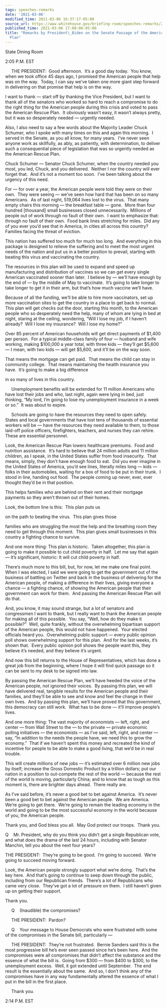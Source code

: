 ```yaml
---
tags: speeches-remarks
date: '2021-03-06'
modified_time: 2021-03-06 16:37:17-05:00
source_url: https://www.whitehouse.gov/briefing-room/speeches-remarks/2021/03/06/remarks-by-president-biden-on-the-senate-passage-of-the-american-rescue-plan/
published_time: 2021-03-06 17:00:00-05:00
title: "Remarks by President\_Biden on the Senate Passage of the American Rescue\_\
  Plan"
---
```

 
State Dining Room

2:05 P.M. EST

     THE PRESIDENT:  Good afternoon.  It’s a good day today.  You know,
when we took office 45 days ago, I promised the American people that
help was on the way.  Today, I can say we’ve taken one more giant step
forward in delivering on that promise that help is on the way.

I want to thank — start off by thanking the Vice President, but I want
to thank all of the senators who worked so hard to reach a compromise to
do the right thing for the American people during this crisis and voted
to pass the American Rescue Plan.  It obviously wasn’t easy, it wasn’t
always pretty, but it was so desperately needed — urgently needed.

Also, I also need to say a few words about the Majority Leader Chuck
Schumer, who I spoke with many times on this and again this morning.  I
served in the Senate, as you all know, for many years.  I’ve never seen
anyone work as skillfully, as ably, as patiently, with determination, to
deliver such a consequential piece of legislation that was so urgently
needed as the American Rescue Plan.

Chuck Schumer — Senator Chuck Schumer, when the country needed you most,
you led, Chuck, and you delivered.  Neither I nor the country will ever
forget that.  And it’s not a moment too soon.  I’ve been talking about
the urgency of this need.

For — for over a year, the American people were told they were on their
own.  They were seeing — we’ve seen how hard that has been on so many
Americans.  As of last night, 519,064 lives lost to the virus.  That
many empty chairs this morning — the breakfast table — gone.  More than
four hundred \[thousand\] small businesses closed unnecessarily. 
Millions of people out of work through no fault of their own.  I want to
emphasize that: through no fault of their own.  Food bank lines
stretching for miles.  Did any of you ever you’d see that in America, in
cities all across this country?  Families facing the threat of eviction.

This nation has suffered too much for much too long.  And everything in
this package is designed to relieve the suffering and to meet the most
urgent needs of the nation and put us in a better position to prevail,
starting with beating this virus and vaccinating the country. 

The resources in this plan will be used to expand and speed up
manufacturing and distribution of vaccines so we can get every single
American vaccinated sooner than later.  I believe by — we’ll have enough
by the end of — by the middle of May to vaccinate.  It’s going to take
longer to take longer to get it in their arm, but that’s how much
vaccine we’ll have.

Because of all the funding, we’ll be able to hire more vaccinators, set
up more vaccination sites to get the country in a place to get back to
normal.  This plan will get checks out the door, starting this month, to
the American people who so desperately need the help, many of whom are
lying in bed at night, staring at the ceiling, wondering, “Will I lose
my job, if I haven’t already?  Will I lose my insurance?  Will I lose my
home?”

Over 85 percent of American households will get direct payments of
$1,400 per person.  For a typical middle-class family of four — husband
and wife working, making $100,000 a year total, with three kids —
they’ll get $5,600 — I mean, with two kids — will get $5,600, and it’ll
be on the way soon.

That means the mortgage can get paid.  That means the child can stay in
community college.  That means maintaining the health insurance you
have.  It’s going to make a big difference

in so many of lives in this country.

     Unemployment benefits will be extended for 11 million Americans who
have lost their jobs and who, last night, again were lying in bed, just
thinking, “My lord, I’m going to lose my unemployment insurance in a
week or so.”  It was about to expire.

     Schools are going to have the resources they need to open safely. 
States and local governments that have lost tens of thousands of
essential workers will be — have the resources they need available to
them, to those laid-off police officers, firefighters, teachers, and
nurses they can rehire.  These are essential personnel.

Look, the American Rescue Plan lowers healthcare premiums.  Food and
nutrition assistance.  It’s hard to believe that 24 million adults and
11 million children, as I speak, in the United States suffer from food
insecurity.  That means, simply, they don’t have enough food to eat. 
Did you ever imagine in the United States of America, you’d see lines,
literally miles long — kids — folks in their automobiles, waiting for a
box of food to be put in their trunk.  I stood in line, handing out
food.  The people coming up never, ever, ever thought they’d be in that
position. 

This helps families who are behind on their rent and their mortgage
payments so they aren’t thrown out of their homes. 

Look, the bottom line is this:  This plan puts us

on the path to beating the virus.  This plan gives those

families who are struggling the most the help and the breathing room
they need to get through this moment.  This plan gives small businesses
in this country a fighting chance to survive.

And one more thing: This plan is historic.  Taken altogether, this plan
is going to make it possible to cut child poverty in half.  Let me say
that again — it’s significant, historic: It will cut child poverty in
half.

There’s much more to this bill, but, for now, let me make one final
point.  When I was elected, I said we were going to get the government
out of the business of battling on Twitter and back in the business of
delivering for the American people, of making a difference in their
lives, giving everyone a chance — a fighting chance, of showing the
American people that their government can work for them.  And passing
the American Rescue Plan will do that.

And, you know, it may sound strange, but a lot of senators and
congressmen I want to thank, but I really want to thank the American
people for making all of this possible.  You say, “Well, how do they
make it possible?”  Well, quite frankly, without the overwhelming
bipartisan support of the American people, this would not have
happened.  Your elected officials heard you.  Overwhelming public
support — every public opinion poll shows overwhelming support for this
plan.  And for the last weeks, it’s shown that.  Every public opinion
poll shows the people want this, they believe it’s needed, and they
believe it’s urgent. 

And now this bill returns to the House of Representatives, which has
done a great job from the beginning, where I hope it will find quick
passage so it can be sent to my desk to be signed into law.

By passing the American Rescue Plan, we’ll have heeded the voice of the
American people, not ignored their voices.  By passing this plan, we
will have delivered real, tangible results for the American people and
their families, and they’ll be able to see and know and feel the change
in their own lives.  And by passing this plan, we’ll have proved that
this government, this democracy can still work.  What has to be done —
it’ll improve people’s lives.  

And one more thing: The vast majority of economists — left, right, and
center — from Wall Street to the — to the private — private economic
polling initiatives — the economists — as I’ve said, left, right, and
center — say, “In addition to the needs the people have, we need this to
grow the economy.”  That if we haven’t spent this money and recreated
the kind of incentive for people to be able to make a good living, that
we’d be in real trouble. 

This will create millions of new jobs — it’s estimated over 6 million
new jobs by itself; increase the Gross Domestic Product by a trillion
dollars; put our nation in a position to out-compete the rest of the
world — because the rest of the world is moving, particularly China; and
to know that as tough as this moment is, there are brighter days ahead. 
There really are. 

As I’ve said before, it’s never a good bet to bet against America.  It’s
never been a good bet to bet against the American people.  We are
America.  We’re going to get there.  We’re going to remain the leading
economy in the world and going to be the most successful economy in the
world because of you, the American people.

Thank you, and God bless you all.  May God protect our troops.  Thank
you.

Q    Mr. President, why do you think you didn’t get a single Republican
vote, and what does the drama of the last 24 hours, including with
Senator Manchin, tell you about the next four years?

THE PRESIDENT:  They’re going to be good.  I’m going to succeed.  We’re
going to succeed moving forward.

Look, the American people strongly support what we’re doing.  That’s the
key here.  And that’s going to continue to seep down through the public,
including from our Republican friends.  There’s a lot of Republicans who
came very close.  They’ve got a lot of pressure on them.  I still
haven’t given up on getting their support. 

Thank you.

     Q    (Inaudible) the compromises?

     THE PRESIDENT:  Pardon?

     Q    Your message to House Democrats who were frustrated with some
of the compromises in the Senate bill, particularly —

     THE PRESIDENT:  They’re not frustrated.  Bernie Sanders said this
is the most progressive bill he’s ever seen passed since he’s been
here.  And the compromises were all compromises that didn’t affect the
substance and the essence of what the bill is.  Going from $300 — from
$400 to $300, to the unemployment excess.  Well, it got extended until
September.  The end result is the essentially about the same.  And so, I
don’t think any of the compromises have in any way fundamentally altered
the essence of what I put in the bill in the first place.

     Thank you.

2:14 P.M. EST
